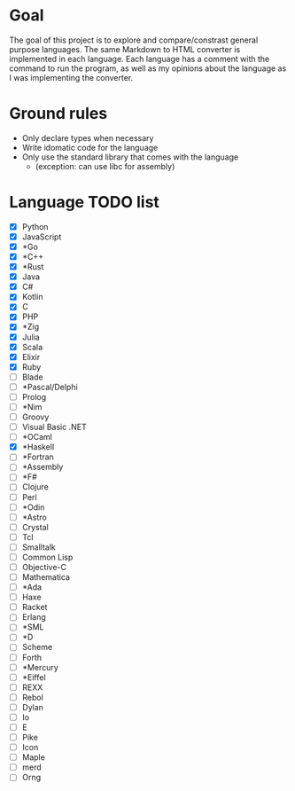 # Goal
The goal of this project is to explore and compare/constrast general purpose languages. The same Markdown to HTML converter is implemented in each language. Each language has a comment with the command to run the program, as well as my opinions about the language as I was implementing the converter.

# Ground rules
- Only declare types when necessary
- Write idomatic code for the language
- Only use the standard library that comes with the language
    - (exception: can use libc for assembly)

# Language TODO list
- [x] Python                
- [x] JavaScript            
- [x] *Go                    
- [x] *C++                   
- [x] *Rust                  
- [x] Java                  
- [x] C#                    
- [x] Kotlin                
- [x] C                     
- [x] PHP                   
- [x] *Zig                   
- [x] Julia                 
- [x] Scala                 
- [x] Elixir                
- [x] Ruby                 
- [ ] Blade                 
- [ ] *Pascal/Delphi         
- [ ] Prolog                
- [ ] *Nim                   
- [ ] Groovy                
- [ ] Visual Basic .NET     
- [ ] *OCaml                 
- [x] *Haskell               
- [ ] *Fortran               
- [ ] *Assembly
- [ ] *F#                    
- [ ] Clojure               
- [ ] Perl                  
- [ ] *Odin                  
- [ ] *Astro
- [ ] Crystal               
- [ ] Tcl                   
- [ ] Smalltalk             
- [ ] Common Lisp           
- [ ] Objective-C           
- [ ] Mathematica           
- [ ] *Ada                   
- [ ] Haxe                  
- [ ] Racket                
- [ ] Erlang                
- [ ] *SML               
- [ ] *D                     
- [ ] Scheme          
- [ ] Forth
- [ ] *Mercury
- [ ] *Eiffel
- [ ] REXX
- [ ] Rebol
- [ ] Dylan
- [ ] Io
- [ ] E
- [ ] Pike
- [ ] Icon
- [ ] Maple
- [ ] merd
- [ ] Orng